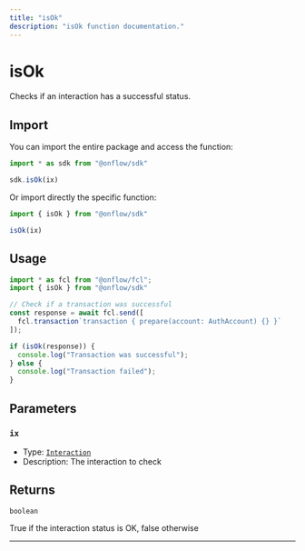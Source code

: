```yaml
---
title: "isOk"
description: "isOk function documentation."
---
```


<!-- THIS DOCUMENT IS AUTO-GENERATED FROM [onflow/sdk/src/interaction/interaction.ts](https://github.com/onflow/fcl-js/tree/master/packages/sdk/src/interaction/interaction.ts). DO NOT EDIT MANUALLY -->

# isOk

Checks if an interaction has a successful status.

## Import

You can import the entire package and access the function:

```typescript
import * as sdk from "@onflow/sdk"

sdk.isOk(ix)
```

Or import directly the specific function:

```typescript
import { isOk } from "@onflow/sdk"

isOk(ix)
```

## Usage

```typescript
import * as fcl from "@onflow/fcl";
import { isOk } from "@onflow/sdk"

// Check if a transaction was successful
const response = await fcl.send([
  fcl.transaction`transaction { prepare(account: AuthAccount) {} }`
]);

if (isOk(response)) {
  console.log("Transaction was successful");
} else {
  console.log("Transaction failed");
}
```

## Parameters

### `ix` 


- Type: [`Interaction`](../types#interaction)
- Description: The interaction to check


## Returns

`boolean`


True if the interaction status is OK, false otherwise

---
